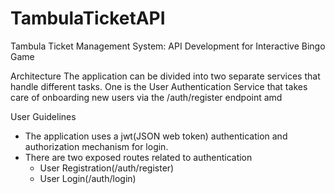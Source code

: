 # TambulaTicketAPI
Tambula Ticket Management System: API Development for Interactive Bingo Game

Architecture
The application can be divided into two separate services that handle different tasks.
One is the User Authentication Service that takes care of onboarding new users via the /auth/register endpoint amd 

User Guidelines
- The application uses a jwt(JSON web token) authentication and authorization mechanism for login.
- There are two exposed routes related to authentication
    - User Registration(/auth/register)
    - User Login(/auth/login)